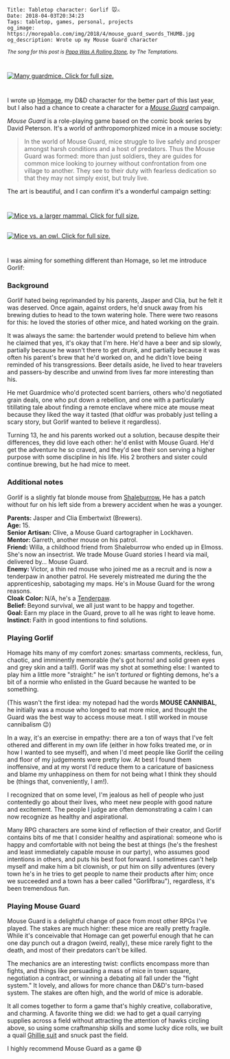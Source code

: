     Title: Tabletop character: Gorlif 🐭⚔️
    Date: 2018-04-03T20:34:23
    Tags: tabletop, games, personal, projects
    og_image: https://morepablo.com/img/2018/4/mouse_guard_swords_THUMB.jpg
    og_description: Wrote up my Mouse Guard character

<small><em>The song for this post is <a href="https://www.youtube.com/watch?v=pJV2pWFyfn4">Papa Was A Rolling Stone</a>, by The Temptations.</em></small>

<div class="caption-img-block" style="margin: 25px auto">
<a href="/img/2018/4/mouse_guard_swords.jpg" target="blank">
<img src="/img/2018/4/mouse_guard_swords_THUMB.jpg" alt="Many guardmice. Click for full size." style="margin: 15px auto;" />
</a>
</div>

I wrote up [Homage][1], my D&D character for the better part of this last year,
but I also had a chance to create a character for a _[Mouse Guard][2]_ campaign.

_Mouse Guard_ is a role-playing game based on the comic book series by David
Peterson. It's a world of anthropomorphized mice in a mouse society:

> In the world of Mouse Guard, mice struggle to live safely and prosper amongst
> harsh conditions and a host of predators. Thus the Mouse Guard was formed:
> more than just soldiers, they are guides for common mice looking to journey
> without confrontation from one village to another.  They see to their duty
> with fearless dedication so that they may not simply exist, but truly live.

The art is beautiful, and I can confirm it's a wonderful campaign setting:

<div class="caption-img-block" style="margin: 25px auto">
<a href="/img/2018/4/mouse_guard_wolf.jpg" target="blank">
<img src="/img/2018/4/mouse_guard_wolf_THUMB.jpg" alt="Mice vs. a larger mammal. Click for full size." style="margin: 15px auto;" />
</a>
<a href="/img/2018/4/mouse_guard_owl.jpg" target="blank">
<img src="/img/2018/4/mouse_guard_owl_THUMB.jpg" alt="Mice vs. an owl. Click for full size." style="margin: 15px auto;" />
</a>
</div>

I was aiming for something different than Homage, so let me introduce Gorlif:

### Background

Gorlif hated being reprimanded by his parents, Jasper and Clia, but he felt it
was deserved. Once again, against orders, he'd snuck away from his brewing
duties to head to the town watering hole. There were two reasons for this: he
loved the stories of other mice, and hated working on the grain.

It was always the same: the bartender would pretend to believe him when he
claimed that yes, it's okay that I'm here. He'd have a beer and sip slowly,
partially because he wasn't there to get drunk, and partially because it was
often his parent's brew that he'd worked on, and he didn't love being reminded
of his transgressions. Beer details aside, he lived to hear travelers and
passers-by describe and unwind from lives far more interesting than his.

He met Guardmice who'd protected scent barriers, others who'd negotiated grain
deals, one who put down a rebellion, and one with a particularly titillating
tale about finding a remote enclave where mice ate mouse meat because they liked
the way it tasted (that oldfur was probably just telling a scary story, but
Gorlif wanted to believe it regardless).

Turning 13, he and his parents worked out a solution, because despite their
differences, they did love each other: he'd enlist with Mouse Guard. He'd get
the adventure he so craved, and they'd see their son serving a higher purpose
with some discipline in his life. His 2 brothers and sister could continue
brewing, but he had mice to meet.

### Additional notes

Gorlif is a slightly fat blonde mouse from [Shaleburrow.][3] He has a patch
without fur on his left side from a brewery accident when he was a younger.

<style>
#mouse-guard-styling dt {
  font-weight: bold;
  display: inline;
  margin: 0;
  text-indent: right;
}
#mouse-guard-styling dt::after {
  content: ": ";
}
#mouse-guard-styling div {
  margin: 0;
  padding: 0;
}
#mouse-guard-styling dd {
  display: inline;
  text-indent: left;
  margin: 5px 0 5px 0;
}
</style>

<dl id="mouse-guard-styling">

<div>
<dt>Parents</dt>
<dd>Jasper and Clia Embertwixt (Brewers).</dd>
</div>

<div>
<dt>Age</dt>
<dd>15.</dd>
</div>

<div>
<dt>Senior Artisan</dt>
<dd>Clive, a Mouse Guard cartographer in Lockhaven.</dd>
</div>

<div>
<dt>Mentor</dt>
<dd>Garreth, another mouse on his patrol.</dd>
</div>

<div>
<dt>Friend</dt>
<dd>Willa, a childhood friend from Shaleburrow who ended up in Elmoss. She's
now an insectrist. We trade Mouse Guard stories I heard via mail, delivered by…
Mouse Guard.</dd>
</div>

<div>
<dt>Enemy</dt>
<dd>Victor, a thin red mouse who joined me as a recruit and is now a
tenderpaw in another patrol. He severely mistreated me during the the
apprenticeship, sabotaging my maps. He's in Mouse Guard for the wrong reasons.</dd>
</div>

<div>
<dt>Cloak Color</dt>
<dd>N/A, he's a <a href="http://mouseguard.wikia.com/wiki/Mouse_Guard_(faction)#Ranks_of_the_Guard">Tenderpaw</a>.</dd>
</div>

<div>
<dt>Belief</dt>
<dd>Beyond survival, we all just want to be happy and together.</dd>
</div>

<div>
<dt>Goal</dt>
<dd>Earn my place in the Guard, prove to all he was right to leave home.</dd>
</div>

<div>
<dt>Instinct</dt>
<dd>Faith in good intentions to find solutions.</dd>
</div>
</dl>

### Playing Gorlif

Homage hits many of my comfort zones: smartass comments, reckless, fun, chaotic,
and imminently memorable (he's got horns! and solid green eyes and grey skin and
a tail!). Gorlif was my shot at something else: I wanted to play him a little
more "straight:" he isn't _tortured_ or fighting demons, he's a bit of a normie
who enlisted in the Guard because he wanted to be something.

(This wasn't the first idea: my notepad had the words **MOUSE CANNIBAL**, he
initially was a mouse who longed to eat more mice, and thought the Guard was the
best way to access mouse meat. I still worked in mouse cannibalism 😉)

In a way, it's an exercise in empathy: there are a ton of ways that I've felt
othered and different in my own life (either in how folks treated me, or in how
I wanted to see myself), and when I'd meet people like Gorlif the ceiling and
floor of my judgements were pretty low. At best I found them inoffensive, and
at my worst I'd reduce them to a caricature of basicness and blame my unhappiness
on them for not being what I think they should be (things that, conveniently, I
am!).

I recognized that on some level, I'm jealous as hell of people who just
contentedly go about their lives, who meet new people with good nature and
excitement.  The people I judge are often demonstrating a calm I can now
recognize as healthy and aspirational.

Many RPG characters are some kind of reflection of their creator, and Gorlif
contains bits of me that I consider healthy and aspirational: someone who is
happy and comfortable with not being the best at things (he's the freshest and
least immediately capable mouse in our party), who assumes good intentions in
others, and puts his best foot forward. I sometimes can't help myself and make
him a bit clownish, or put him on silly adventures (every town he's in he tries
to get people to name their products after him; once we succeeded and a town has
a beer called "Gorlifbrau"), regardless, it's been tremendous fun.

### Playing Mouse Guard

Mouse Guard is a delightful change of pace from most other RPGs I've played. The
stakes are much higher: these mice are really pretty fragile. While it's
conceivable that Homage can get powerful enough that he can one day punch out a
dragon (weird, really), these mice rarely fight to the death, and most of their
predators can't be killed.

The mechanics are an interesting twist: conflicts encompass more than fights,
and things like persuading a mass of mice in town square, negotiation a
contract, or winning a debating all fall under the "fight system." It lovely,
and allows for more chance than D&D's turn-based system. The stakes are often high,
and the world of mice is adorable.

It all comes together to form a game that's highly creative, collaborative, and
charming. A favorite thing we did: we had to get a quail carrying supplies
across a field without attracting the attention of hawks circling above, so
using some craftmanship skills and some lucky dice rolls, we built a quail
[Ghillie suit][4] and snuck past the field.

I highly recommend Mouse Guard as a game 😄

   [1]: /2018/04/tabletop-character-homage.html
   [2]: http://www.mouseguard.net/
   [3]: https://fightfor.obsidianportal.com/wikis/shaleburrow
   [4]: https://en.wikipedia.org/wiki/Ghillie_suit
